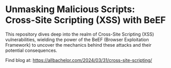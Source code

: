 <h1>Unmasking Malicious Scripts: Cross-Site Scripting (XSS) with BeEF</h1>
This repository dives deep into the realm of Cross-Site Scripting (XSS) vulnerabilities, wielding the power of the BeEF (Browser Exploitation Framework) to uncover the mechanics behind these attacks and their potential consequences.

Find blog at: https://allbachelor.com/2024/03/31/cross-site-scripting/
